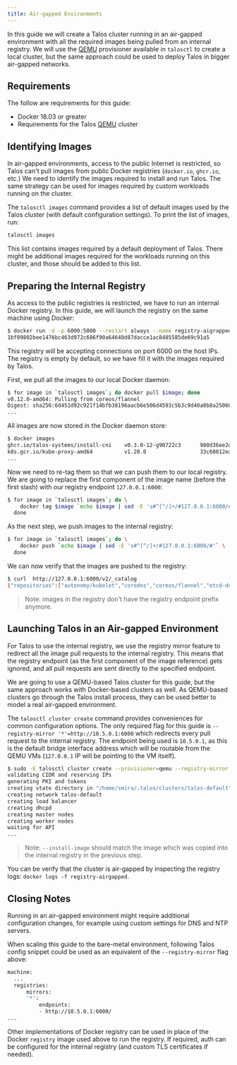 ```yaml
---
title: Air-gapped Environments
---
```


In this guide we will create a Talos cluster running in an air-gapped environment with all the required images being pulled from an internal registry.
We will use the [QEMU](../../local-platforms/qemu/) provisioner available in `talosctl` to create a local cluster, but the same approach could be used to deploy Talos in bigger air-gapped networks.

## Requirements

The follow are requirements for this guide:

- Docker 18.03 or greater
- Requirements for the Talos [QEMU](../../local-platforms/qemu/) cluster

## Identifying Images

In air-gapped environments, access to the public Internet is restricted, so Talos can't pull images from public Docker registries (`docker.io`, `ghcr.io`, etc.)
We need to identify the images required to install and run Talos.
The same strategy can be used for images required by custom workloads running on the cluster.

The `talosctl images` command provides a list of default images used by the Talos cluster (with default configuration
settings).
To print the list of images, run:

```bash
talosctl images
```

This list contains images required by a default deployment of Talos.
There might be additional images required for the workloads running on this cluster, and those should be added to this list.

## Preparing the Internal Registry

As access to the public registries is restricted, we have to run an internal Docker registry.
In this guide, we will launch the registry on the same machine using Docker:

```bash
$ docker run -d -p 6000:5000 --restart always --name registry-aigrapped registry:2
1bf09802bee1476bc463d972c686f90a64640d87dacce1ac8485585de69c91a5
```

This registry will be accepting connections on port 6000 on the host IPs.
The registry is empty by default, so we have fill it with the images required by Talos.

First, we pull all the images to our local Docker daemon:

```bash
$ for image in `talosctl images`; do docker pull $image; done
v0.12.0-amd64: Pulling from coreos/flannel
Digest: sha256:6d451d92c921f14bfb38196aacb6e506d4593c5b3c9d40a8b8a2506010dc3e10
...
```

All images are now stored in the Docker daemon store:

```bash
$ docker images
ghcr.io/talos-systems/install-cni    v0.3.0-12-g90722c3      980d36ee2ee1        5 days ago          79.7MB
k8s.gcr.io/kube-proxy-amd64          v1.20.0                 33c60812eab8        2 weeks ago         118MB
...
```

Now we need to re-tag them so that we can push them to our local registry.
We are going to replace the first component of the image name (before the first slash) with our registry endpoint `127.0.0.1:6000`:

```bash
$ for image in `talosctl images`; do \
    docker tag $image `echo $image | sed -E 's#^[^/]+/#127.0.0.1:6000/#'` \
  done
```

As the next step, we push images to the internal registry:

```bash
$ for image in `talosctl images`; do \
    docker push `echo $image | sed -E 's#^[^/]+/#127.0.0.1:6000/#'` \
  done
```

We can now verify that the images are pushed to the registry:

```bash
$ curl  http://127.0.0.1:6000/v2/_catalog
{"repositories":["autonomy/kubelet","coredns","coreos/flannel","etcd-development/etcd","kube-apiserver-amd64","kube-controller-manager-amd64","kube-proxy-amd64","kube-scheduler-amd64","talos-systems/install-cni","talos-systems/installer"]}
```

> Note: images in the registry don't have the registry endpoint prefix anymore.

## Launching Talos in an Air-gapped Environment

For Talos to use the internal registry, we use the registry mirror feature to redirect all the image pull requests to the internal registry.
This means that the registry endpoint (as the first component of the image reference) gets ignored, and all pull requests are sent directly to the specified endpoint.

We are going to use a QEMU-based Talos cluster for this guide, but the same approach works with Docker-based clusters as well.
As QEMU-based clusters go through the Talos install process, they can be used better to model a real air-gapped environment.

The `talosctl cluster create` command provides conveniences for common configuration options.
The only required flag for this guide is `--registry-mirror '*'=http://10.5.0.1:6000` which redirects every pull request to the internal registry.
The endpoint being used is `10.5.0.1`, as this is the default bridge interface address which will be routable from the QEMU VMs (`127.0.0.1` IP will be pointing to the VM itself).

```bash
$ sudo -E talosctl cluster create --provisioner=qemu --registry-mirror '*'=http://10.5.0.1:6000 --install-image=ghcr.io/talos-systems/installer:v0.13.0
validating CIDR and reserving IPs
generating PKI and tokens
creating state directory in "/home/smira/.talos/clusters/talos-default"
creating network talos-default
creating load balancer
creating dhcpd
creating master nodes
creating worker nodes
waiting for API
...
```

> Note: `--install-image` should match the image which was copied into the internal registry in the previous step.

You can be verify that the cluster is air-gapped by inspecting the registry logs: `docker logs -f registry-airgapped`.

## Closing Notes

Running in an air-gapped environment might require additional configuration changes, for example using custom settings for DNS and NTP servers.

When scaling this guide to the bare-metal environment, following Talos config snippet could be used as an equivalent of the `--registry-mirror` flag above:

```bash
machine:
  ...
  registries:
      mirrors:
      '*':
          endpoints:
          - http://10.5.0.1:6000/
...
```

Other implementations of Docker registry can be used in place of the Docker `registry` image used above to run the registry.
If required, auth can be configured for the internal registry (and custom TLS certificates if needed).
